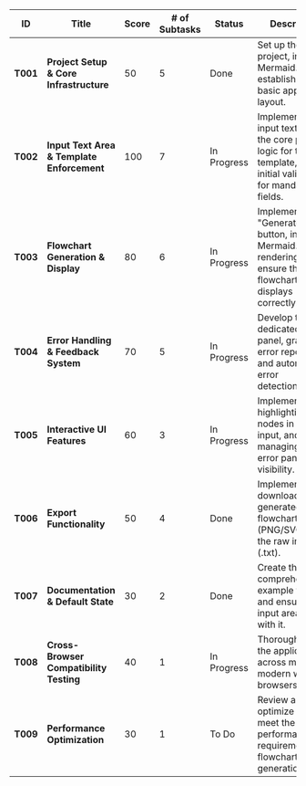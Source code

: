 | ID | Title | Score | # of Subtasks | Status | Description |
|---|---|---|---|---|---|
| **T001** | **Project Setup & Core Infrastructure** | 50 | 5 | Done | Set up the React project, integrate Mermaid.js, and establish the basic application layout. |
| **T002** | **Input Text Area & Template Enforcement** | 100 | 7 | In Progress | Implement the input text area, the core parsing logic for the template, and initial validation for mandatory fields. |
| **T003** | **Flowchart Generation & Display** | 80 | 6 | In Progress | Implement the "Generate" button, integrate Mermaid.js rendering, and ensure the flowchart displays correctly. |
| **T004** | **Error Handling & Feedback System** | 70 | 5 | In Progress | Develop the dedicated error panel, granular error reporting, and automatic error detection/display. |
| **T005** | **Interactive UI Features** | 60 | 3 | In Progress | Implement highlighting nodes in the text input, and managing the error panel's visibility. |
| **T006** | **Export Functionality** | 50 | 4 | Done | Implement downloading of generated flowcharts (PNG/SVG) and the raw input text (.txt). |
| **T007** | **Documentation & Default State** | 30 | 2 | Done | Create the comprehensive example template and ensure the input area loads with it. |
| **T008** | **Cross-Browser Compatibility Testing** | 40 | 1 | In Progress | Thoroughly test the application across major modern web browsers. |
| **T009** | **Performance Optimization** | 30 | 1 | To Do | Review and optimize code to meet the performance requirement for flowchart generation. |

